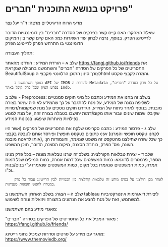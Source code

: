 # פרויקט בנושא התוכנית "חברים"
מדעי הרוח הדיגיטליים
מרצה: ד"ר יעל נצר
 
 
שאלת המחקר:
האם קיים קשר בפרקים של הסדרה "חברים" בין דומיננטיות הדובר לרייטינג הפרק. בנוסף, נרצה לבחון עוד השארות כמו: האם קיים קשר בין המיקום הדומיננטי בו התרחש הפרק לרייטינג הפרק


תהליך העבודה:

שלב א – הורדת המידע : הורדנו מהאתר https://fangj.github.io/friends  את התסריטים של כל הפרקים של הסדרה "חברים" והשתמשנו בחבילה שנקראת BeautifulSoup לצורך סינון התוכן הרלוונטי מקבצי הhtml והמרה לקבצי טקסט.

		בנוסף השתמשנו ב API של IMDB להורדת ה Metadata על כל פרק בסדרה "חברים", בפרט הציון שכל פרק קיבל באתר Imdb.

שלב ב - Preprocess: בשלב זה בחנו את המידע וכתבנו כל מיני חוקים סמנטיים לשליפה נכונה של המידע, על מנת להתגבר על כך שהמידע לא היה שמור בצורה מובנית. בנוסף לאחר ניתוח של המידע, הגדרנו חוקים נוספים על מנת שמקומות/דמויות שקיבלו שמות שונים עבור אותו מקום/דמות יחושבו בטבלה בצורה זהה, על מנת למנוע כפילויות מיותרות שיפגעו בנכונות המידע.

שלב ג - פרסור המידע : כתבנו סקריפט שלקח את התסריטים של הפרקים (אשר היו כתובים כטקסט חופשי) ופירסר אותם לטבלה בקבצי csv (לקחנו טקסט חופשי והמרנו אותו לדאטה מובנה), כך שכל שורה שחילצנו מהטקסט זה משפט שנאמר, והעמודות הן: העונה, מס' הפרק, כותרת הסצנה, מיקום הסצנה, הדובר, תוכן המשפט.


שלב ד – יצירת טבלאות הקורלציה: בשלב זה יצרנו טבלאות מונות – בכל פרק מנינו מספר, פרמטרים לדוגמא: כמות המשפטים שכל דמות אמרה, כמות המילים שכל דמות אמרה, כמות המשפטים שנאמרו בכל מקום, כמות המשפטים שנאמרו ע"י בנים/בנות וכ"ו..

		לאחר מכן חילצנו על בסיס מידע זה טלבאות קורלציה בין הכמויות לבין הרייטינג עבור כל פרק במטרה לחפש תוצאות מעניינות.

שלב ה – הצגה: בשלב האחרון השתמשנו ב tableau ליצירת דיאגרמות אינטרקטיביות למשתמש, זאת על מנת להציג את הנתונים בתצורה ויזואלית ונוחה לשימוש.


מאגרי מידע בהם השתמשנו:

"מאגר המכיל את כל התסריטים של הפרקים בסדרה "חברים : ​https://fangj.github.io/friends/

מאגר עם מידע על סרטים וסדרות שמכיל נתוני רייטינג: https://www.themoviedb.org/ 


